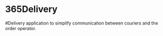 # 365Delivery
#Delivery application to simplify communication between couriers and the order operator.
